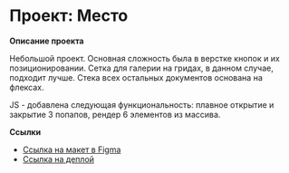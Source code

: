 # Проект: Место

**Описание проекта**

Небольшой проект. Основная сложность была в верстке кнопок и их позиционировании. Сетка для галерии на гридах, в данном случае, подходит лучше. Стека всех остальных документов основана на флексах.

JS - добавлена следующая функциональность: плавное открытие и закрытие 3 попапов, рендер 6 элементов из массива.

**Ссылки**

* [Ссылка на макет в Figma](https://www.figma.com/file/bjyvbKKJN2naO0ucURl2Z0/JavaScript.-Sprint-5?node-id=0%3A1)
* [Ссылка на деплой](https://iarosch22.github.io/mesto-project/index.html)


